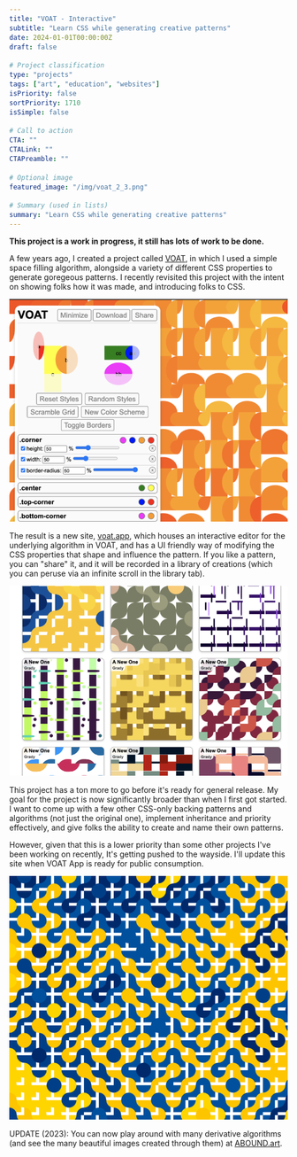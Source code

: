```yaml
---
title: "VOAT - Interactive"
subtitle: "Learn CSS while generating creative patterns"
date: 2024-01-01T00:00:00Z
draft: false

# Project classification
type: "projects"
tags: ["art", "education", "websites"]
isPriority: false 
sortPriority: 1710
isSimple: false

# Call to action
CTA: ""
CTALink: ""
CTAPreamble: ""

# Optional image
featured_image: "/img/voat_2_3.png"

# Summary (used in lists)
summary: "Learn CSS while generating creative patterns"
---
```


**This project is a work in progress, it still has lots of work to be done.**

A few years ago, I created a project called [VOAT](../voat), in which I used a simple space filling algorithm, alongside a variety of different CSS properties to generate goregeous patterns. I recently revisited this project with the intent on showing folks how it was made, and introducing folks to CSS.

![The interactive voat editor](/img/voat_2_1.png)

The result is a new site, [voat.app](https://voat.app), which houses an interactive editor for the underlying algorithm in VOAT, and has a UI friendly way of modifying the CSS properties that shape and influence the pattern. If you like a pattern, you can "share" it, and it will be recorded in a 
library of creations (which you can peruse via an infinite scroll in the library tab). 

![A collection of patterns in the voat libarary](/img/voat_2_2.png)

This project has a ton more to go before it's ready for general release. My goal for the project is now significantly broader than when I first got started. I want to come up with a few other CSS-only
backing patterns and algorithms (not just the original one), implement inheritance and priority effectively, and give folks the ability to create and name their own patterns.

However, given that this is a lower priority than some other projects I've been working on recently, It's getting pushed to the wayside. I'll update this site when VOAT App is ready for public consumption.

![One of my favorites - is it a grid or a funky groove? Oh it's both my friend, it's both.](/img/voat_2_3.png)

UPDATE (2023): You can now play around with many derivative algorithms (and see the many beautiful images created through them) at [ABOUND.art](https://abound.art).
